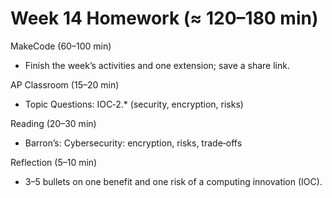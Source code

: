 # Week 14 Homework (≈ 120–180 min)

MakeCode (60–100 min)
- Finish the week’s activities and one extension; save a share link.

AP Classroom (15–20 min)
- Topic Questions: IOC‑2.* (security, encryption, risks)

Reading (20–30 min)
- Barron’s: Cybersecurity: encryption, risks, trade‑offs

Reflection (5–10 min)
- 3–5 bullets on one benefit and one risk of a computing innovation (IOC).
